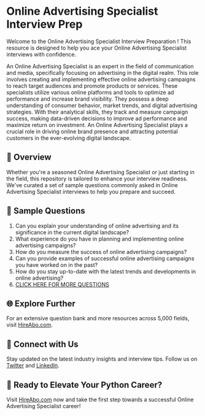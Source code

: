 # Online Advertising Specialist Interview Prep

Welcome to the Online Advertising Specialist Interview Preparation ! This resource is designed to help you ace your Online Advertising Specialist interviews with confidence.

An Online Advertising Specialist is an expert in the field of communication and media, specifically focusing on advertising in the digital realm. This role involves creating and implementing effective online advertising campaigns to reach target audiences and promote products or services. These specialists utilize various online platforms and tools to optimize ad performance and increase brand visibility. They possess a deep understanding of consumer behavior, market trends, and digital advertising strategies. With their analytical skills, they track and measure campaign success, making data-driven decisions to improve ad performance and maximize return on investment. An Online Advertising Specialist plays a crucial role in driving online brand presence and attracting potential customers in the ever-evolving digital landscape.

## 🚀 Overview

Whether you're a seasoned Online Advertising Specialist or just starting in the field, this repository is tailored to enhance your interview readiness. We've curated a set of sample questions commonly asked in Online Advertising Specialist interviews to help you prepare and succeed.

## 📝 Sample Questions

1. Can you explain your understanding of online advertising and its significance in the current digital landscape?
2. What experience do you have in planning and implementing online advertising campaigns?
3. How do you measure the success of online advertising campaigns?
4. Can you provide examples of successful online advertising campaigns you have worked on in the past?
5. How do you stay up-to-date with the latest trends and developments in online advertising?
6. [CLICK HERE FOR MORE QUESTIONS](https://hireabo.com/job/8_3_36/Online%20Advertising%20Specialist)

## 🌐 Explore Further

For an extensive question bank and more resources across 5,000 fields, visit [HireAbo.com](https://www.hireabo.com).

## 📱 Connect with Us

Stay updated on the latest industry insights and interview tips. Follow us on [Twitter](https://twitter.com/hireabo) and [LinkedIn](https://www.linkedin.com/in/hire-abo-3609972a8/).

## 🚀 Ready to Elevate Your Python Career?

Visit [HireAbo.com](https://www.hireabo.com) now and take the first step towards a successful Online Advertising Specialist career!